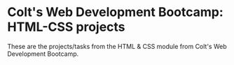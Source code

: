 # Colt's Web Development Bootcamp: HTML-CSS projects 
These are the projects/tasks from the HTML & CSS module from Colt's Web Development Bootcamp. 
